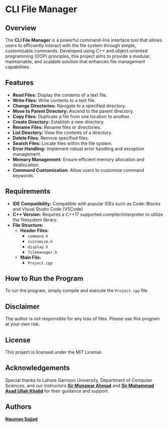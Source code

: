 # CLI File Manager

## Overview

The **CLI File Manager** is a powerful command-line interface tool that allows users to efficiently interact with the file system through simple, customizable commands. Developed using C++ and object-oriented programming (OOP) principles, this project aims to provide a modular, maintainable, and scalable solution that enhances file management capabilities.

## Features

- **Read Files:** Display the contents of a text file.
- **Write Files:** Write contents to a text file.
- **Change Directories:** Navigate to a specified directory.
- **Move to Parent Directory:** Ascend to the parent directory.
- **Copy Files:** Duplicate a file from one location to another.
- **Create Directory:** Establish a new directory.
- **Rename Files:** Rename files or directories.
- **List Directory:** View the contents of a directory.
- **Delete Files:** Remove specified files.
- **Search Files:** Locate files within the file system.
- **Error Handling:** Implement robust error handling and exception management.
- **Memory Management:** Ensure efficient memory allocation and deallocation.
- **Command Customization:** Allow users to customize command keywords.

## Requirements

- **IDE Compatibility:** Compatible with popular IDEs such as Code::Blocks and Visual Studio Code (VSCode).
- **C++ Version:** Requires a C++17 supported compiler/interpreter to utilize the filesystem library.
- **File Structure:**
  - **Header Files:**
    - `command.h`
    - `customize.h`
    - `display.h`
    - `filemanager.h`
  - **Main File:**
    - `Project.cpp`

## How to Run the Program

To run the program, simply compile and execute the `Project.cpp` file.

## Disclaimer

The author is not responsible for any loss of files. Please use this program at your own risk.

## License

This project is licensed under the MIT License.

## Acknowledgements

Special thanks to Lahore Garrison University, Department of Computer Sciences, and our instructors [**Sir Munawar Ahmad**](https://www.linkedin.com/in/munawar-ahmad-8543a91a9/) and [**Sir Muhammad Asad Ullah Khalid**](https://www.linkedin.com/in/mauk16/) for their guidance and support.

## Authors

[**Nauman Sajjad**](https://github.com/naumansajjad)
